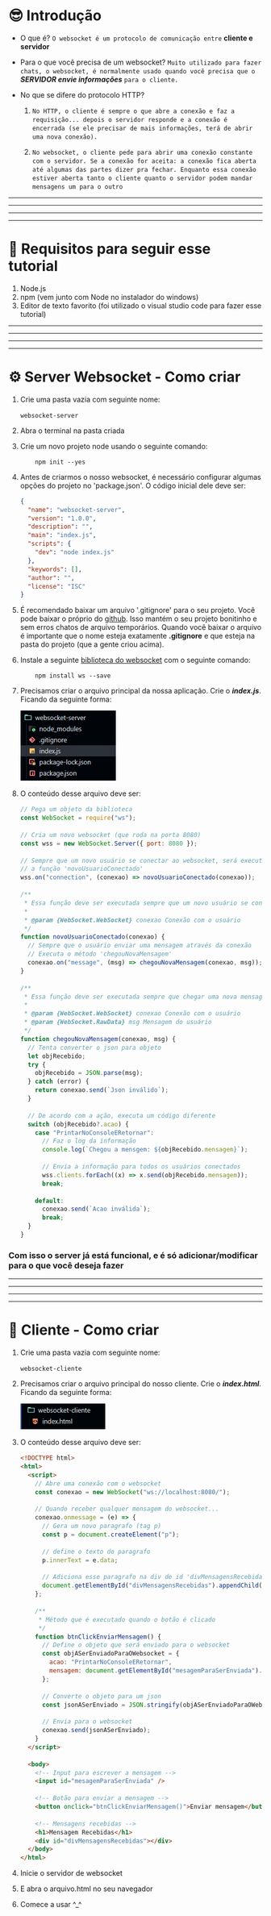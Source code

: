 # 😎 Introdução

- O que é?
  `O websocket é um protocolo de comunicação entre` **cliente e servidor**


- Para o que você precisa de um websocket?
  `Muito utilizado para fazer chats, o websocket, é normalmente usado quando você precisa que o `**_SERVIDOR envie informações_** `para o cliente.`


- No que se difere do protocolo HTTP?
   1. ` No HTTP, o cliente é sempre o que abre a conexão e faz a requisição... depois o servidor responde e a conexão é encerrada (se ele precisar de mais informações, terá de abrir uma nova conexão). `
   
   1. `No websocket, o cliente pede para abrir uma conexão constante com o servidor. Se a conexão for aceita: a conexão fica aberta até algumas das partes dizer pra fechar. Enquanto essa conexão estiver aberta tanto o cliente quanto o servidor podem mandar mensagens um para o outro`

---

---

---

---

# 🔌 Requisitos para seguir esse tutorial

1. Node.js
1. npm (vem junto com Node no instalador do windows)
1. Editor de texto favorito (foi utilizado o visual studio code para fazer esse tutorial)

---

---

---

---

# ⚙️ Server Websocket - Como criar

1. Crie uma pasta vazia com seguinte nome:

   `websocket-server`

1. Abra o terminal na pasta criada

1. Crie um novo projeto node usando o seguinte comando:

   ```console
       npm init --yes
   ```

1. Antes de criarmos o nosso websocket, é necessário configurar algumas opções do projeto no 'package.json'. O código inicial dele deve ser:

   ```json
   {
     "name": "websocket-server",
     "version": "1.0.0",
     "description": "",
     "main": "index.js",
     "scripts": {
       "dev": "node index.js"
     },
     "keywords": [],
     "author": "",
     "license": "ISC"
   }
   ```

1. É recomendado baixar um arquivo '.gitignore' para o seu projeto. Você pode baixar o próprio do [github](https://github.com/github/gitignore/blob/main/Node.gitignore). Isso mantém o seu projeto bonitinho e sem erros chatos de arquivo temporários. Quando você baixar o arquivo é importante que o nome esteja exatamente **.gitignore** e que esteja na pasta do projeto (que a gente criou acima).

1. Instale a seguinte [biblioteca do websocket](https://www.npmjs.com/package/ws) com o seguinte comando:

   ```console
       npm install ws --save
   ```

1. Precisamos criar o arquivo principal da nossa aplicação. Crie o **_index.js_**. Ficando da seguinte forma:

   ![alt text](_readme_data/1.png)

1. O conteúdo desse arquivo deve ser:

   ```js
   // Pega um objeto da biblioteca
   const WebSocket = require("ws");

   // Cria um novo websocket (que roda na porta 8080)
   const wss = new WebSocket.Server({ port: 8080 });

   // Sempre que um novo usuário se conectar ao websocket, será executado
   // a função 'novoUsuarioConectado'
   wss.on("connection", (conexao) => novoUsuarioConectado(conexao));

   /**
    * Essa função deve ser executada sempre que um novo usuário se conectar
    *
    * @param {WebSocket.WebSocket} conexao Conexão com o usuário
    */
   function novoUsuarioConectado(conexao) {
     // Sempre que o usuário enviar uma mensagem através da conexão
     // Executa o método 'chegouNovaMensagem'
     conexao.on("message", (msg) => chegouNovaMensagem(conexao, msg));
   }

   /**
    * Essa função deve ser executada sempre que chegar uma nova mensagem do cliente
    *
    * @param {WebSocket.WebSocket} conexao Conexão com o usuário
    * @param {WebSocket.RawData} msg Mensagem do usuário
    */
   function chegouNovaMensagem(conexao, msg) {
     // Tenta converter o json para objeto
     let objRecebido;
     try {
       objRecebido = JSON.parse(msg);
     } catch (error) {
       return conexao.send(`Json inválido`);
     }

     // De acordo com a ação, executa um código diferente
     switch (objRecebido?.acao) {
       case "PrintarNoConsoleERetornar":
         // Faz o log da informação
         console.log(`Chegou a mensgem: ${objRecebido.mensagem}`);

         // Envia a informação para todos os usuários conectados
         wss.clients.forEach((x) => x.send(objRecebido.mensagem));
         break;

       default:
         conexao.send(`Acao inválida`);
         break;
     }
   }
   ```

### Com isso o server já está funcional, e é só adicionar/modificar para o que você deseja fazer

---

---

---

---

# 👤 Cliente - Como criar

1. Crie uma pasta vazia com seguinte nome:

   `websocket-cliente`

1. Precisamos criar o arquivo principal do nosso cliente. Crie o **_index.html_**. Ficando da seguinte forma:

   ![alt text](_readme_data/2.png)

1. O conteúdo desse arquivo deve ser:

   ```html
   <!DOCTYPE html>
   <html>
     <script>
       // Abre uma conexão com o websocket
       const conexao = new WebSocket("ws://localhost:8080/");

       // Quando receber qualquer mensagem do websocket...
       conexao.onmessage = (e) => {
         // Gera um novo paragrafo (tag p)
         const p = document.createElement("p");

         // define o texto do paragrafo
         p.innerText = e.data;

         // Adiciona esse paragrafo na div de id 'divMensagensRecebidas'
         document.getElementById("divMensagensRecebidas").appendChild(p);
       };

       /**
        * Método que é executado quando o botão é clicado
        */
       function btnClickEnviarMensagem() {
         // Define o objeto que será enviado para o websocket
         const objASerEnviadoParaOWebsocket = {
           acao: "PrintarNoConsoleERetornar",
           mensagem: document.getElementById("mesagemParaSerEnviada").value,
         };

         // Converte o objeto para um json
         const jsonASerEnviado = JSON.stringify(objASerEnviadoParaOWebsocket);

         // Envia para o websocket
         conexao.send(jsonASerEnviado);
       }
     </script>

     <body>
       <!-- Input para escrever a mensagem -->
       <input id="mesagemParaSerEnviada" />

       <!-- Botão para enviar a mensagem -->
       <button onclick="btnClickEnviarMensagem()">Enviar mensagem</button>

       <!-- Mensagens recebidas -->
       <h1>Mensagem Recebidas</h1>
       <div id="divMensagensRecebidas"></div>
     </body>
   </html>
   ```

1. Inicie o servidor de websocket

1. E abra o arquivo.html no seu navegador

1. Comece a usar ^\_^
